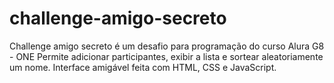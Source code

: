 # challenge-amigo-secreto
Challenge amigo secreto é um desafio para programação do curso Alura G8 - ONE Permite adicionar participantes, exibir a lista e sortear aleatoriamente um nome. Interface amigável feita com HTML, CSS e JavaScript.
